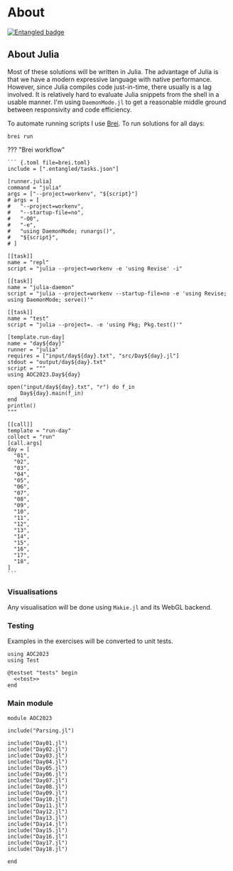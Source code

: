 # About
[![Entangled badge](https://img.shields.io/badge/entangled-Use%20the%20source!-%2300aeff)](https://entangled.github.io/)

## About Julia
Most of these solutions will be written in Julia. The advantage of Julia is that we have a modern expressive language with native performance. However, since Julia compiles code just-in-time, there usually is a lag involved. It is relatively hard to evaluate Julia snippets from the shell in a usable manner. I'm using `DaemonMode.jl` to get a reasonable middle ground between responsivity and code efficiency.

To automate running scripts I use [Brei](https://entangled.github.io/brei). To run solutions for all days:

```
brei run
```

??? "Brei workflow"

    ``` {.toml file=brei.toml}
    include = [".entangled/tasks.json"]

    [runner.julia]
    command = "julia"
    args = ["--project=workenv", "${script}"]
    # args = [
    #   "--project=workenv",
    #   "--startup-file=no",
    #   "-O0",
    #   "-e",
    #   "using DaemonMode; runargs()",
    #   "${script}",
    # ]

    [[task]]
    name = "repl"
    script = "julia --project=workenv -e 'using Revise' -i"

    [[task]]
    name = "julia-daemon"
    script = "julia --project=workenv --startup-file=no -e 'using Revise; using DaemonMode; serve()'"

    [[task]]
    name = "test"
    script = "julia --project=. -e 'using Pkg; Pkg.test()'"

    [template.run-day]
    name = "day${day}"
    runner = "julia"
    requires = ["input/day${day}.txt", "src/Day${day}.jl"]
    stdout = "output/day${day}.txt"
    script = """
    using AOC2023.Day${day}

    open("input/day${day}.txt", "r") do f_in
        Day${day}.main(f_in)
    end
    println()
    """

    [[call]]
    template = "run-day"
    collect = "run"
    [call.args]
    day = [
      "01",
      "02",
      "03",
      "04",
      "05",
      "06",
      "07",
      "08",
      "09",
      "10",
      "11",
      "12",
      "13",
      "14",
      "15",
      "16",
      "17",
      "18",
    ]
    ```

### Visualisations
Any visualisation will be done using `Makie.jl` and its WebGL backend.

### Testing
Examples in the exercises will be converted to unit tests.

``` {.julia file=test/runtests.jl}
using AOC2023
using Test

@testset "tests" begin
  <<test>>
end
```

### Main module

``` {.julia file=src/AOC2023.jl}
module AOC2023

include("Parsing.jl")

include("Day01.jl")
include("Day02.jl")
include("Day03.jl")
include("Day04.jl")
include("Day05.jl")
include("Day06.jl")
include("Day07.jl")
include("Day08.jl")
include("Day09.jl")
include("Day10.jl")
include("Day11.jl")
include("Day12.jl")
include("Day13.jl")
include("Day14.jl")
include("Day15.jl")
include("Day16.jl")
include("Day17.jl")
include("Day18.jl")

end
```
